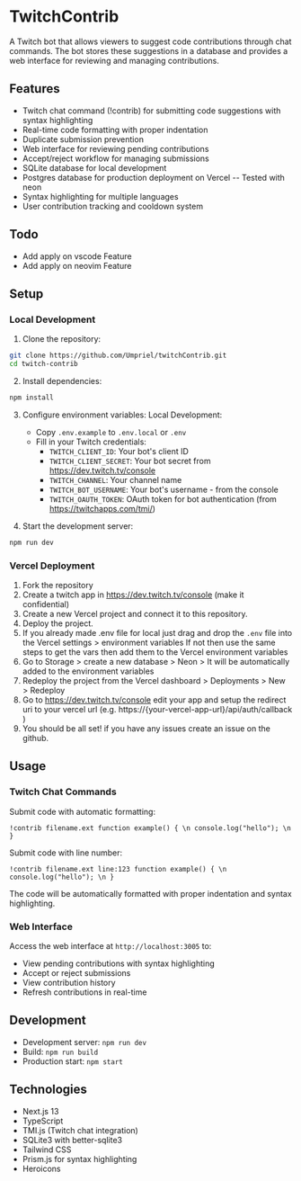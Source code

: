 # TwitchContrib

A Twitch bot that allows viewers to suggest code contributions through chat commands. The bot stores these suggestions in a database and provides a web interface for reviewing and managing contributions.

## Features

- Twitch chat command (!contrib) for submitting code suggestions with syntax highlighting
- Real-time code formatting with proper indentation
- Duplicate submission prevention
- Web interface for reviewing pending contributions
- Accept/reject workflow for managing submissions
- SQLite database for local development
- Postgres database for production deployment on Vercel -- Tested with neon
- Syntax highlighting for multiple languages
- User contribution tracking and cooldown system

## Todo
- Add apply on vscode Feature
- Add apply on neovim Feature


## Setup

### Local Development
1. Clone the repository:
```bash
git clone https://github.com/Umpriel/twitchContrib.git
cd twitch-contrib
```

2. Install dependencies:
```bash
npm install
```

3. Configure environment variables:
  Local Development:
   - Copy `.env.example` to `.env.local` or `.env`
   - Fill in your Twitch credentials:
     - `TWITCH_CLIENT_ID`: Your bot's client ID
     - `TWITCH_CLIENT_SECRET`: Your bot secret from https://dev.twitch.tv/console
     - `TWITCH_CHANNEL`: Your channel name
     - `TWITCH_BOT_USERNAME`: Your bot's username - from the console
     - `TWITCH_OAUTH_TOKEN`: OAuth token for bot authentication (from https://twitchapps.com/tmi/)

4. Start the development server:
```bash
npm run dev
```

### Vercel Deployment
1. Fork the repository
2. Create a twitch app in https://dev.twitch.tv/console (make it confidential)
3. Create a new Vercel project and connect it to this repository.
4. Deploy the project.
5. If you already made .env file for local just drag and drop the `.env` file into the Vercel settings > environment variables
   If not then use the same steps to get the vars then add them to the Vercel environment variables
6. Go to Storage > create a new database > Neon > It will be automatically added to the environment variables
7. Redeploy the project from the Vercel dashboard > Deployments > New > Redeploy
8. Go to https://dev.twitch.tv/console edit your app and setup the redirect uri to your vercel url (e.g. https://{your-vercel-app-url}/api/auth/callback )
9. You should be all set! if you have any issues create an issue on the github.

## Usage

### Twitch Chat Commands

Submit code with automatic formatting:
```
!contrib filename.ext function example() { \n console.log("hello"); \n }
```

Submit code with line number:
```
!contrib filename.ext line:123 function example() { \n console.log("hello"); \n }
```

The code will be automatically formatted with proper indentation and syntax highlighting.

### Web Interface

Access the web interface at `http://localhost:3005` to:
- View pending contributions with syntax highlighting
- Accept or reject submissions
- View contribution history
- Refresh contributions in real-time

## Development

- Development server: `npm run dev`
- Build: `npm run build`
- Production start: `npm start`

## Technologies

- Next.js 13
- TypeScript
- TMI.js (Twitch chat integration)
- SQLite3 with better-sqlite3
- Tailwind CSS
- Prism.js for syntax highlighting
- Heroicons